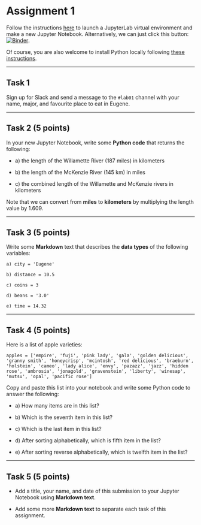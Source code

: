 # Assignment 1

Follow the instructions [here](../course-info/getting-started.ipynb) to launch a JupyterLab virtual environment and make a new Jupyter Notebook. Alternatively, we can just click this button: [![Binder](https://mybinder.org/badge_logo.svg)](https://mybinder.org/v2/gh/owel-lab/programming-for-sds-site/HEAD). 


Of course, you are also welcome to install Python locally following [these instructions](../course-info/python.md). 

*****************************
## Task 1

Sign up for Slack and send a message to the `#lab01` channel with your name, major, and favourite place to eat in Eugene. 

*****************************
## Task 2 (5 points)

In your new Jupyter Notebook, write some **Python code** that returns the following:

* a) the length of the Willamette River (187 miles) in kilometers

* b) the length of the McKenzie River (145 km) in miles

* c) the combined length of the Willamette and McKenzie rivers in kilometers

Note that we can convert from **miles** to **kilometers** by multiplying the length value by 1.609. 

*****************************
## Task 3 (5 points)

Write some **Markdown** text that describes the **data types** of the following variables:

```
a) city = 'Eugene'

b) distance = 10.5

c) coins = 3

d) beans = '3.0'

e) time = 14.32
```
*****************************
## Task 4 (5 points)

Here is a list of apple varieties:

```
apples = ['empire', 'fuji', 'pink lady', 'gala', 'golden delicious', 'granny smith', 'honeycrisp', 'mcintosh', 'red delicious', 'braeburn', 'holstein', 'cameo', 'lady alice', 'envy', 'pazazz', 'jazz', 'hidden rose', 'ambrosia', 'jonagold', 'gravenstein', 'liberty', 'winesap', 'mutsu', 'opal', 'pacific rose']
```

Copy and paste this list into your notebook and write some Python code to answer the following:

* a) How many items are in this list?

* b) Which is the seventh item in this list?

* c) Which is the last item in this list?

* d) After sorting alphabetically, which is fifth item in the list?

* e) After sorting reverse alphabetically, which is twelfth item in the list? 

*****************************
## Task 5 (5 points)

* Add a title, your name, and date of this submission to your Jupyter Notebook using **Markdown text**.

* Add some more **Markdown text** to separate each task of this assignment. 


```{important} Save your notebook to your local course folder and submit assignment (in **.ipynb** format) to Canvas by the deadline.
```






